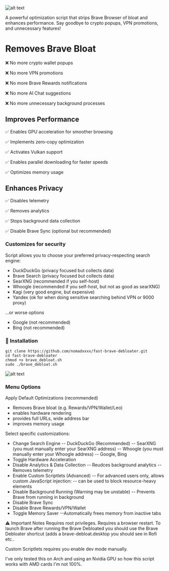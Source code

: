 ![alt text](https://github.com/nomadxxxx/fast-brave-debloater/blob/main/logo.png) 

A powerful optimization script that strips Brave Browser of bloat and enhances performance. Say goodbye to crypto popups, VPN promotions, and unnecessary features!

# Removes Brave Bloat

❌ No more crypto wallet popups

❌ No more VPN promotions

❌ No more Brave Rewards notifications

❌ No more AI Chat suggestions

❌ No more unnecessary background processes

## Improves Performance

✅ Enables GPU acceleration for smoother browsing

✅ Implements zero-copy optimization

✅ Activates Vulkan support

✅ Enables parallel downloading for faster speeds

✅ Optimizes memory usage

## Enhances Privacy

✅ Disables telemetry

✅ Removes analytics

✅ Stops background data collection

✅ Disable Brave Sync (optional but recommended)

### Customizes for security

Script allows you to choose your preferred privacy-respecting search engine:

- DuckDuckGo (privacy focused but collects data)
- Brave Search (privacy focused but collects data)
- SearXNG (recommended if you self-host)
- Whoogle (recommended if you self-host, but not as good as searXNG)
- Kagi (very good engine, but expensive)
- Yandex (ok for when doing sensitive searching behind VPN or 9000 proxy)

...or worse options
- Google (not recommended)
- Bing (not recommended)

### 🔧 Installation
```
git clone https://github.com/nomadxxxx/fast-brave-debloater.git
cd fast-brave-debloater
chmod +x brave_debloat.sh
sudo ./brave_debloat.sh
```
![alt text](https://github.com/nomadxxxx/fast-brave-debloater/blob/main/screenshot.png) 

### Menu Options
Apply Default Optimizations (recommended)
- Removes Brave bloat (e.g. Rewards/VPN/Wallet/Leo)
- enables hardware rendering
- provides full URLs, wide address bar
- improves memory usage
  
Select specific customizations:
- Change Search Engine
  --  DuckDuckGo (Recommended)
  --  SearXNG (you must manually enter your SearXNG address)
  --  Whoogle (you must manually enter your Whoogle address)
  --  Google, Bing 
- Toggle Hardware Acceleration
- Disable Analytics & Data Collection
  -- Reudces background analytics
  -- Removes telemetry
- Enable Custom Scriptlets (Advanced)
  -- For advanced users only, allows custom JavaScript injection:
  -- can be used to block resource-heavy elements
- Disable Background Running (Warning may be unstable)
  -- Prevents Brave from running in background
- Disable Brave Sync
- Disable Brave Rewards/VPN/Wallet
- Toggle Memory Saver
  --Automatically frees memory from inactive tabs


⚠️ Important Notes
Requires root privileges. Requires a browser restart. To launch Brave after running the Brave Debloated you should use the Brave Debloater shortcut (adds a brave-debloat.desktop you should see in Rofi etc..

Custom Scriptlets requires you enable dev mode manually. 

I've only tested this on Arch and using an Nvidia GPU so how this script works with AMD cards I'm not 100%.
